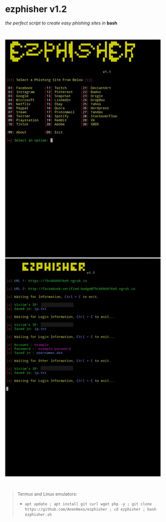 # ezphisher v1.2
*the perfect script to create easy phishing sites in* **bash**

<br>

<img src="https://raw.githubusercontent.com/AnonHexo/ezphisher/main/.images/main.jpeg" width="500" height="700"></img>
<img src="https://raw.githubusercontent.com/AnonHexo/ezphisher/main/.images/attack.jpeg" width="500" height="700"></img>

<br>

>Termux and Linux emulators:
>- `apt update ; apt install git curl wget php -y ; git clone https://github.com/AnonHexo/ezphisher ; cd ezphisher ; bash ezphisher.sh`
